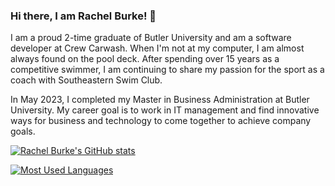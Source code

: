 ### Hi there, I am Rachel Burke! 👋

I am a proud 2-time graduate of Butler University and am a software developer at Crew Carwash. When I'm not at my computer, I am almost always found on the pool deck. After spending over 15 years as a competitive swimmer, I am continuing to share my passion for the sport as a coach with Southeastern Swim Club. 

In May 2023, I completed my Master in Business Administration at Butler University. My career goal is to work in IT management and find innovative ways for business and technology to come together to achieve company goals.

[![Rachel Burke's GitHub stats](https://github-readme-stats.vercel.app/api?username=RachelBurke&count_private=true&show_icons=true&theme=transparent)]([https://github.com/RachelBurke](https://github.com/anuraghazra/github-readme-stats))

[![Most Used Languages](https://github-readme-stats.vercel.app/api/top-langs/?username=RachelBurke&langs_count=5&theme=transparent)]([https://github.com/RachelBurke](https://github.com/anuraghazra/github-readme-stats))

<!--
**RachelBurke/RachelBurke** is a ✨ _special_ ✨ repository because its `README.md` (this file) appears on your GitHub profile.

Here are some ideas to get you started:

- 🔭 I’m currently working on ...
- 🌱 I’m currently learning ...
- 👯 I’m looking to collaborate on ...
- 🤔 I’m looking for help with ...
- 💬 Ask me about ...
- 📫 How to reach me: ...
- 😄 Pronouns: ...
- ⚡ Fun fact: ...
-->
